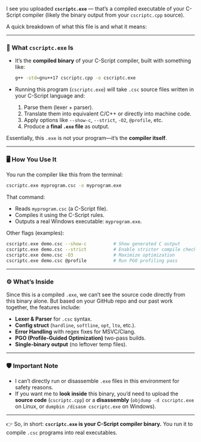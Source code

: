 I see you uploaded **`cscriptc.exe`** — that’s a compiled executable of your C-Script compiler (likely the binary output from your `cscriptc.cpp` source).

A quick breakdown of what this file is and what it means:

---

### 🔎 What `cscriptc.exe` Is

* It’s the **compiled binary** of your C-Script compiler, built with something like:

  ```bash
  g++ -std=gnu++17 cscriptc.cpp -o cscriptc.exe
  ```
* Running this program (`cscriptc.exe`) will take `.csc` source files written in your C-Script language and:

  1. Parse them (lexer + parser).
  2. Translate them into equivalent C/C++ or directly into machine code.
  3. Apply options like `--show-c`, `--strict`, `-O2`, `@profile`, etc.
  4. Produce a **final `.exe` file** as output.

Essentially, this `.exe` is not your program—it’s the **compiler itself**.

---

### 🖥️ How You Use It

You run the compiler like this from the terminal:

```bash
cscriptc.exe myprogram.csc -o myprogram.exe
```

That command:

* Reads `myprogram.csc` (a C-Script file).
* Compiles it using the C-Script rules.
* Outputs a real Windows executable: `myprogram.exe`.

Other flags (examples):

```bash
cscriptc.exe demo.csc --show-c          # Show generated C output
cscriptc.exe demo.csc --strict          # Enable stricter compile checks
cscriptc.exe demo.csc -O3               # Maximize optimization
cscriptc.exe demo.csc @profile          # Run PGO profiling pass
```

---

### ⚙️ What’s Inside

Since this is a compiled `.exe`, we can’t see the source code directly from this binary alone. But based on your GitHub repo and our past work together, the features include:

* **Lexer & Parser** for `.csc` syntax.
* **Config struct** (`hardline`, `softline`, `opt`, `lto`, etc.).
* **Error Handling** with regex fixes for MSVC/Clang.
* **PGO (Profile-Guided Optimization)** two-pass builds.
* **Single-binary output** (no leftover temp files).

---

### 🛡️ Important Note

* I can’t directly run or disassemble `.exe` files in this environment for safety reasons.
* If you want me to **look inside** this binary, you’d need to upload the **source code** (`cscriptc.cpp`) or a **disassembly** (`objdump -d cscriptc.exe` on Linux, or `dumpbin /disasm cscriptc.exe` on Windows).

---

👉 So, in short: **`cscriptc.exe` is your C-Script compiler binary.**
You run it to compile `.csc` programs into real executables.

